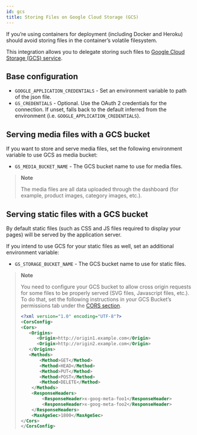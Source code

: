 ```yaml
---
id: gcs
title: Storing Files on Google Cloud Storage (GCS)
---
```


If you’re using containers for deployment (including Docker and Heroku) should avoid storing files in the container’s volatile filesystem. 

This integration allows you to delegate storing such files to [Google Cloud Storage (GCS) service](https://django-storages.readthedocs.io/en/latest/backends/gcloud.html).


## Base configuration

* `GOOGLE_APPLICATION_CREDENTIALS` - Set an environment variable to path of the json file.
* `GS_CREDENTIALS` - Optional. Use the OAuth 2 credentials for the connection. If unset, falls back to the default inferred from the environment (i.e. `GOOGLE_APPLICATION_CREDENTIALS`).


## Serving media files with a GCS bucket

If you want to store and serve media files, set the following environment variable to use GCS as media bucket:

- `GS_MEDIA_BUCKET_NAME` - The GCS bucket name to use for media files.

> **Note**
>
> The media files are all data uploaded through the dashboard (for example, product images, category images, etc.).


## Serving static files with a GCS bucket

By default static files (such as CSS and JS files required to display your pages) will be served by the application server.

If you intend to use GCS for your static files as well, set an additional environment variable:

- `GS_STORAGE_BUCKET_NAME` - The GCS bucket name to use for static files.

> **Note**
>
> You need to configure your GCS bucket to allow cross origin requests for some files to be properly served (SVG files, Javascript files, etc.). To do that, set the following instructions in your GCS Bucket’s permissions tab under the [CORS section](https://cloud.google.com/storage/docs/xml-api/put-bucket-cors).
>
> ```xml
><?xml version="1.0" encoding="UTF-8"?>
><CorsConfig>
><Cors>
>    <Origins>
>       <Origin>http://origin1.example.com</Origin>
>       <Origin>http://origin2.example.com</Origin>
>    </Origins>
>    <Methods>
>        <Method>GET</Method>
>        <Method>HEAD</Method>
>        <Method>PUT</Method>
>        <Method>POST</Method>
>        <Method>DELETE</Method>
>     </Methods>
>     <ResponseHeaders>
>         <ResponseHeader>x-goog-meta-foo1</ResponseHeader>
>         <ResponseHeader>x-goog-meta-foo2</ResponseHeader>
>     </ResponseHeaders>
>     <MaxAgeSec>1800</MaxAgeSec>
></Cors>
></CorsConfig>